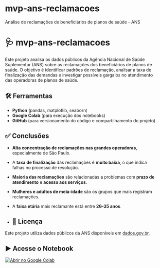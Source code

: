 # mvp-ans-reclamacoes
Análise de reclamações de beneficiários de planos de saúde - ANS

# 🩺 mvp-ans-reclamacoes

Este projeto analisa os dados públicos da Agência Nacional de Saúde Suplementar (ANS) sobre as reclamações dos beneficiários de planos de saúde. O objetivo é identificar padrões de reclamação, analisar a taxa de finalização das demandas e investigar possíveis gargalos no atendimento das operadoras de planos de saúde.
## 🛠️ Ferramentas

- **Python** (pandas, matplotlib, seaborn)
- **Google Colab** (para execução dos notebooks)
- **GitHub** (para versionamento do código e compartilhamento do projeto)
## ✅ Conclusões

- **Alta concentração de reclamações nas grandes operadoras**, especialmente de São Paulo.
- A **taxa de finalização** das reclamações é **muito baixa**, o que indica falhas no processo de resolução.
- **Maioria das reclamações** são relacionadas a problemas com **prazo de atendimento** e **acesso aos serviços**.
- **Mulheres e adultos de meia-idade** são os grupos que mais registram reclamações.
- A **faixa etária** mais reclamante está entre **26-35 anos**.

- ## 📌 Licença

Este projeto utiliza dados públicos da ANS disponíveis em [dados.gov.br](https://dados.gov.br).

## ▶️ Acesse o Notebook

[![Abrir no Google Colab](https://colab.research.google.com/assets/colab-badge.svg)](https://colab.research.google.com/github/ThaysMolina/mvp-ans-reclamacoes/blob/main/mvp_ans_colab_final.ipynb)




